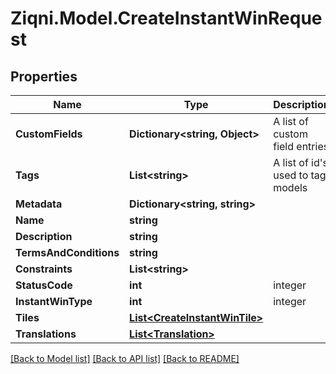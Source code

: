 
# Ziqni.Model.CreateInstantWinRequest

## Properties

Name | Type | Description | Notes
------------ | ------------- | ------------- | -------------
**CustomFields** | **Dictionary&lt;string, Object&gt;** | A list of custom field entries | [optional] 
**Tags** | **List&lt;string&gt;** | A list of id&#39;s used to tag models | [optional] 
**Metadata** | **Dictionary&lt;string, string&gt;** |  | [optional] 
**Name** | **string** |  | 
**Description** | **string** |  | [optional] 
**TermsAndConditions** | **string** |  | [optional] 
**Constraints** | **List&lt;string&gt;** |  | [optional] 
**StatusCode** | **int** | integer | [optional] 
**InstantWinType** | **int** | integer | [optional] 
**Tiles** | [**List&lt;CreateInstantWinTile&gt;**](CreateInstantWinTile.md) |  | [optional] 
**Translations** | [**List&lt;Translation&gt;**](Translation.md) |  | [optional] 

[[Back to Model list]](../README.md#documentation-for-models)
[[Back to API list]](../README.md#documentation-for-api-endpoints)
[[Back to README]](../README.md)

